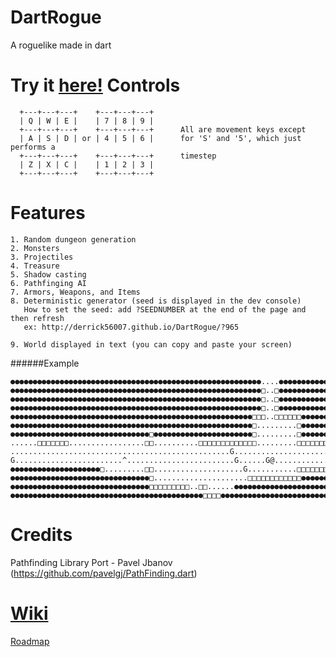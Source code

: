 DartRogue
=========
A roguelike made in dart 

Try it [here!](http://derrick56007.github.io/DartRogue/)
Controls
========

      +---+---+---+    +---+---+---+
      | Q | W | E |    | 7 | 8 | 9 |
      +---+---+---+    +---+---+---+      All are movement keys except
      | A | S | D | or | 4 | 5 | 6 |      for 'S' and '5', which just performs a
      +---+---+---+    +---+---+---+      timestep
      | Z | X | C |    | 1 | 2 | 3 |
      +---+---+---+    +---+---+---+

Features
========
```
1. Random dungeon generation
2. Monsters
3. Projectiles
4. Treasure
5. Shadow casting
6. Pathfinging AI
7. Armors, Weapons, and Items
8. Deterministic generator (seed is displayed in the dev console)
   How to set the seed: add ?SEEDNUMBER at the end of the page and then refresh
   ex: http://derrick56007.github.io/DartRogue/?965
  
9. World displayed in text (you can copy and paste your screen)
```
######Example
```
●●●●●●●●●●●●●●●●●●●●●●●●●●●●●●●●●●●●●●●●●●●●●●●●●●●●●●●●....●●●●●●●●●●●●●●●●●●●●●
●●●●●●●●●●●●●●●●●●●●●●●●●●●●●●●●●●●●●●●●●●●●●●●●●●●●●●●●□..□●●●●●●●●●●●●●●●●●●●●●
●●●●●●●●●●●●●●●●●●●●●●●●●●●●●●●●●●●●●●●●●●●●●●●●●●●●●●●●□..□●●●●●●●●●●●●●●●●●●●●●
●●●●●●●●●●●●●●●●●●●●●●●●●●●●●●●●●●●●●●●●●●●●●●●●●●●●●●●●□..□●●●●●●●●●●●●●●●●●●●●●
●●●●●●●●●●●●●●●●●●●●●●●●●●●●●●●●●●●●●●●●●●●●●●●●●●●●●●□□□..□□□□□□●●●●●●●●●●●●●●●●
●●●●●●●●●●●●●●●●●●●●●●●●●●●●●●●●●●●●●●●●●●●●●●●●●●●●●●□.........□●●●●●●●●●●●●●●●●
●●●●●●●●●●●●●●●●●●●●●●●●●●●●●●●□●●●●●●●●●●●●●●●●●●●●●●□.........□●●●●●●●●●●●●●●●●
......□□□□□□□.................□□..........□□□□□□□□□□□□□.........□□□□□□□□□□●●●●●●●
.................................................G.......................□●●●●●●●
G........................^........................G......G@..............□●●●●●●●
●●●●●●●●●●●●●●●●●●●●□.........□□....................G...........□□□□□□□..□●●●●●●●
●●●●●●●●●●●●●●●●●●●●●●●●●●●●●●●□.....................□□□□□□□□□□□□●●●●●●●●●●●●●●●●
●●●●●●●●●●●●●●●●●●●●●●●●●●●●●●●□□□□□□□□□..□□......●●●●●●●●●●●●●●●●●●●●●●●●●●●●●●●
●●●●●●●●●●●●●●●●●●●●●●●●●●●●●●●●●●●●●●●●●●●□□□□●●●●●●●●●●●●●●●●●●●●●●●●●●●●●●●●●●
```

Credits
=======

Pathfinding Library Port - Pavel Jbanov (https://github.com/pavelgj/PathFinding.dart)

[Wiki](https://github.com/Derrick56007/DartRogue/wiki)
====

[Roadmap](https://github.com/Derrick56007/DartRogue/wiki/ROADMAP)

